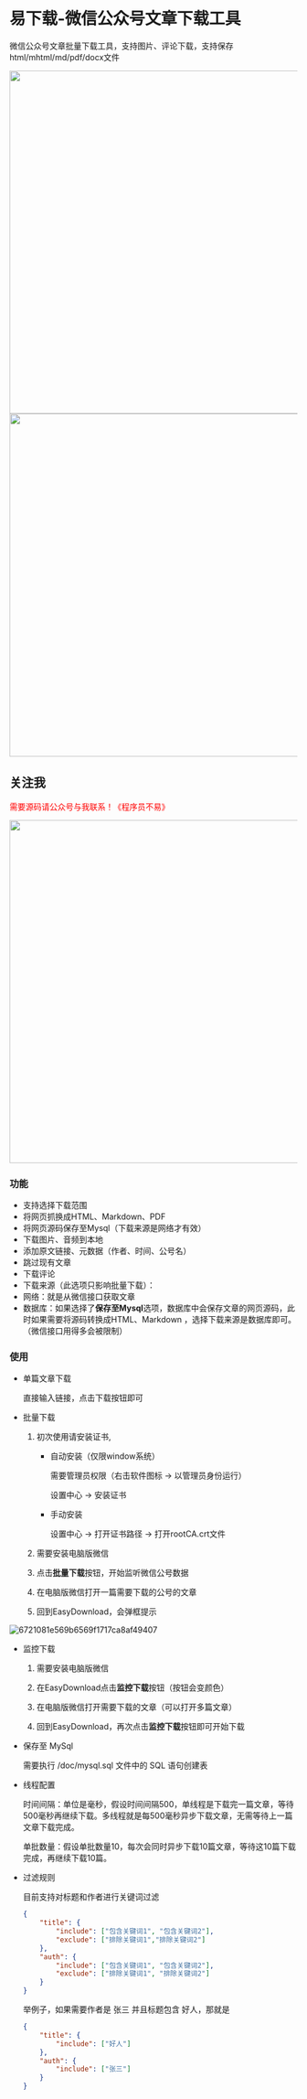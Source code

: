 # 易下载-微信公众号文章下载工具

<p>微信公众号文章批量下载工具，支持图片、评论下载，支持保存html/mhtml/md/pdf/docx文件</p>

 <img src="https://github.com/user-attachments/assets/4c2a4bce-a28c-472f-87b1-18abfcb9564f" width="600" alt="" />
 <img src="https://github.com/user-attachments/assets/c430eb7d-7cb4-4889-8489-5da750b1d5a7" width="600" alt="" />
 
## 关注我
<p style="color:red">需要源码请公众号与我联系！《程序员不易》</p>
<img src="https://github.com/user-attachments/assets/d35dd840-b16e-47e1-a26e-39643a3eb86d" width="600" alt="" />


### 功能

- 支持选择下载范围
- 将网页抓换成HTML、Markdown、PDF
- 将网页源码保存至Mysql（下载来源是网络才有效）
- 下载图片、音频到本地
- 添加原文链接、元数据（作者、时间、公号名）
- 跳过现有文章
- 下载评论
- 下载来源（此选项只影响批量下载）：
- 网络：就是从微信接口获取文章
- 数据库：如果选择了**保存至Mysql**选项，数据库中会保存文章的网页源码，此时如果需要将源码转换成HTML、Markdown ，选择下载来源是数据库即可。（微信接口用得多会被限制）

### 使用


- 单篇文章下载

  直接输入链接，点击下载按钮即可

- 批量下载

  1. 初次使用请安装证书,
     
      - 自动安装（仅限window系统）
      
        需要管理员权限（右击软件图标 -> 以管理员身份运行）
      
        设置中心 → 安装证书
      
      - 手动安装
      
        设置中心 → 打开证书路径 → 打开rootCA.crt文件
      
  2. 需要安装电脑版微信

  3. 点击**批量下载**按钮，开始监听微信公号数据

  4. 在电脑版微信打开一篇需要下载的公号的文章

  5. 回到EasyDownload，会弹框提示

![6721081e569b6569f1717ca8af49407](https://github.com/user-attachments/assets/987e9692-af77-44e8-8100-c62063d31b31)

- 监控下载

  1. 需要安装电脑版微信
  
  2. 在EasyDownload点击**监控下载**按钮（按钮会变颜色）
  
  3. 在电脑版微信打开需要下载的文章（可以打开多篇文章）
  
  4. 回到EasyDownload，再次点击**监控下载**按钮即可开始下载
  
  
- 保存至 MySql

  需要执行 /doc/mysql.sql 文件中的 SQL 语句创建表
  
- 线程配置

  时间间隔：单位是毫秒，假设时间间隔500，单线程是下载完一篇文章，等待500毫秒再继续下载。多线程就是每500毫秒异步下载文章，无需等待上一篇文章下载完成。

  单批数量：假设单批数量10，每次会同时异步下载10篇文章，等待这10篇下载完成，再继续下载10篇。

- 过滤规则

  目前支持对标题和作者进行关键词过滤

  ```json
  {
      "title": {
          "include": ["包含关键词1", "包含关键词2"],
          "exclude": ["排除关键词1","排除关键词2"]
      },
      "auth": {
          "include": ["包含关键词1", "包含关键词2"],
          "exclude": ["排除关键词1", "排除关键词2"]
      }
  }
  ```
  
  举例子，如果需要作者是 张三 并且标题包含 好人，那就是
  
  ```json
  {
      "title": {
          "include": ["好人"]
      },
      "auth": {
          "include": ["张三"]
      }
  }
  ```
  
